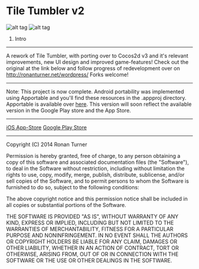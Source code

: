 Tile Tumbler v2
===============

![alt tag](http://ronanturner.net/statuses/works-yes.png)
![alt tag](http://ronanturner.net/statuses/status-inactive.png)

1. Intro
--------

A rework of Tile Tumbler, with porting over to Cocos2d v3 and it's relevant improvements, new UI design and improved game-features! Check out the original at the link below and follow progress of redevelopment over on http://ronanturner.net/wordpress/ Forks welcome!

--------

Note: This project is now complete. Android portability was implemented using Apportable and you'll find these resources in the .appproj directory. Apportable is available over [here](https://www.apportable.com). This version will soon reflect the available version in the Google Play store and the App Store.

--------

[iOS App-Store](https://itunes.apple.com/gb/app/id849718318?mt=8)
[Google Play Store](https://play.google.com/store/apps/details?id=turner.ronan.TileTumbler)

--------

Copyright (C) 2014 Ronan Turner

Permission is hereby granted, free of charge, to any person obtaining a copy of this software and associated documentation files (the "Software"), to deal in the Software without restriction, including without limitation the rights to use, copy, modify, merge, publish, distribute, sublicense, and/or sell copies of the Software, and to permit persons to whom the Software is furnished to do so, subject to the following conditions:

The above copyright notice and this permission notice shall be included in all copies or substantial portions of the Software.

THE SOFTWARE IS PROVIDED "AS IS", WITHOUT WARRANTY OF ANY KIND, EXPRESS OR IMPLIED, INCLUDING BUT NOT LIMITED TO THE WARRANTIES OF MERCHANTABILITY, FITNESS FOR A PARTICULAR PURPOSE AND NONINFRINGEMENT. IN NO EVENT SHALL THE AUTHORS OR COPYRIGHT HOLDERS BE LIABLE FOR ANY CLAIM, DAMAGES OR OTHER LIABILITY, WHETHER IN AN ACTION OF CONTRACT, TORT OR OTHERWISE, ARISING FROM, OUT OF OR IN CONNECTION WITH THE SOFTWARE OR THE USE OR OTHER DEALINGS IN THE SOFTWARE.
